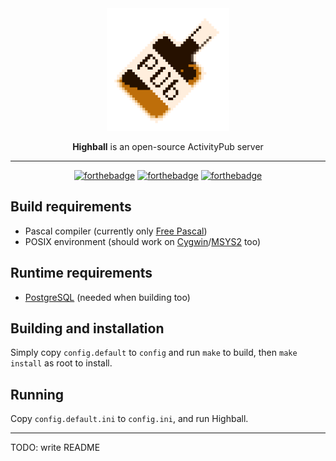 <div align="center">
	<img src="/binary/highball-big.png" width="196" />

**Highball** is an open-source ActivityPub server

---

[![forthebadge](https://forthebadge.com/images/badges/powered-by-coffee.svg)](https://forthebadge.com) [![forthebadge](https://forthebadge.com/images/badges/powered-by-energy-drinks.svg)](https://forthebadge.com) [![forthebadge](https://forthebadge.com/images/badges/powered-by-black-magic.svg)](https://forthebadge.com) 
</div>

## Build requirements

 - Pascal compiler (currently only [Free Pascal](https://www.freepascal.org/))
 - POSIX environment (should work on [Cygwin](https://www.cygwin.com/)/[MSYS2](https://www.msys2.org/) too)

## Runtime requirements

 - [PostgreSQL](https://www.postgresql.org/) (needed when building too)

## Building and installation

Simply copy `config.default` to `config` and run `make` to build, then `make install` as root to install.

## Running

Copy `config.default.ini` to `config.ini`, and run Highball.

---

TODO: write README
